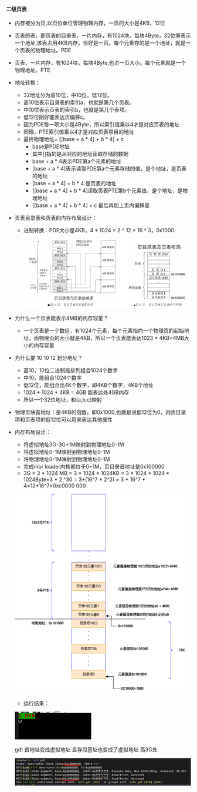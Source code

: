 ####  二级页表
  - 内存被分为页,以页位单位管理物理内存，一页的大小是4KB，12位
  - 页表的表，即页表的目录表，一片内存，有1024块，每块4Byte，32位够表示一个地址,该表占用4KB内存，恰好是一页。每个元素存的是一个地址，就是一个页表的物理地址。PDE
  - 页表，一片内存，有1024块，每块4Byte,也占一页大小。每个元素就是一个物理地址。PTE
  - 地址转换：
      - 32地址分为高10位，中10位，低12位。
      - 高10位表示目录表的索引a，也就是第几个页表。
      - 中10位表示页表的索引b，也就是第几个表项。
      - 低12位刚好能表达页偏移c。
      - 因为PDE每一项大小是4Byte，所以索引值乘以4才是对应页表的地址
      - 同理，PTE索引值乘以4才是对应页表项目的地址
      - 最终物理地址= [[base + a * 4] + b * 4] + c
        - base是PDE地址
        - 其中[]指的是从对应的地址读取存储的数据
        - base + a * 4表示PDE第a个元素的地址
        - [base + a * 4]表示读取PDE第a个元素存储的值，是个地址，是页表的地址
        - [base + a * 4] + b * 4 是页表的地址
        - [[base + a * 4] + b * 4]读取页表PTE第b个元素值，是个地址，是物理地址
        - [[base + a * 4] + b * 4] + c 最后再加上页内偏移量
- 页表目录表和页表的内存布局设计：
  - 进制转换：PDE大小是4KB，4 * 1024 = 2 ^ 12 = 16 ^ 3，0x1000

    ![](../asset/pde_pte.png)

- 为什么一个页表能表示4MB的内存容量？
  - 一个页表是一个数组，有1024个元素，每个元素指向一个物理页的起始地址，而物理页的大小就是4KB，所以一个页表能表达1023 * 4KB=4MB大小的内存容量
- 为什么要 10 10 12 划分地址？
  - 高10，10位二进制能排列组合1024个数字
  - 中10，能组合1024个数字
  - 低12位，能组合出4K个数字，即4KB个数字，4KB个地址
  - 1024 * 1024 * 4KB = 4GB 能表达处4GB内存
  - 所以一个32位地址，和(a,b,c)映射
- 物理页块首地址：是4KB的倍数，即0x1000,也就是说低12位为0，则页目录项和页表项的低12位可以用来表达其他属性

- 内存布局设计：
  - 将虚拟地址3G-3G+1M映射到物理地址0-1M
  - 将虚拟地址0-1M映射到物理地址0-1M
  - 将物理地址0-1M映射到物理地址0-1M
  - 完成mbr loader内核都位于0~1M，页目录首地址是0x100000
  - 3G = 3 * 1024 MB = 3 * 1024 * 1024KB = 3 * 1024 * 1024 * 1024Byte=3 * 2 ^30 = 3*(16^7 * 2^2) = 3 * 16^7 * 4=12*16^7=0xc0000 000
  
  ![](../asset/pde_pte_layout.png)

  - 运行结果：
  
  ![](../asset/V.png)

  gdt 首地址变成虚拟地址 显存段基址也变成了虚拟地址 高3G处

  ![](../asset/V_gdt.png)